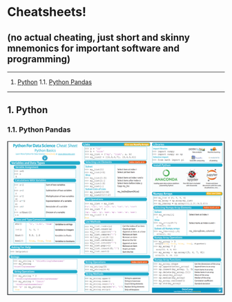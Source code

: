 # Cheatsheets!  

## (no actual cheating, just short and skinny mnemonics for important software and programming)

- - -
1. [Python](#python)
1.1. [Python Pandas](#pythonpandas)
- - -


<a name="python"></a>

## 1\.  Python

<a name="pythonpandas"></a>

### 1.1\. Python Pandas
![Alt text](./python_data_science_cheatsheet.png?raw=true "")

